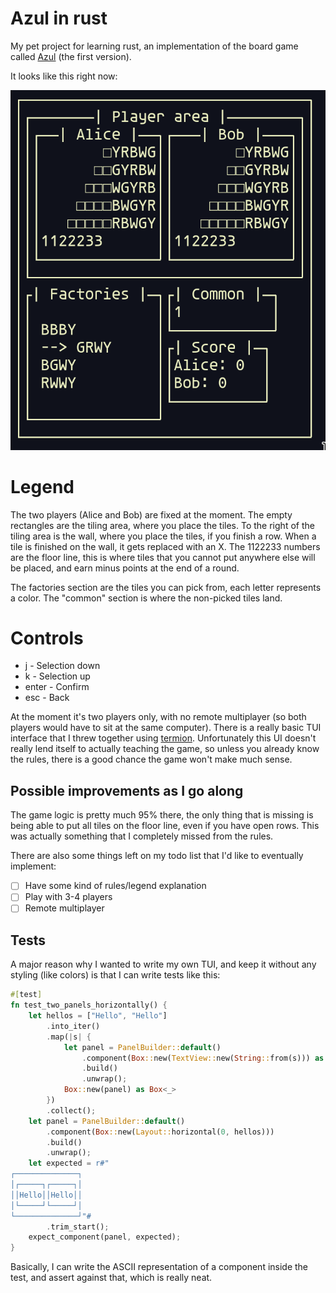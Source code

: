 # Azul in rust

My pet project for learning rust, an implementation of the board game called [Azul](https://boardgamegeek.com/boardgame/230802/azul) (the first version).

It looks like this right now:

![image of a game in progress](./assets/1650565479.png)

# Legend
The two players (Alice and Bob) are fixed at the moment. The empty rectangles are the tiling area, where you place the tiles. To the right of the tiling area is the wall, where you place the tiles, if you finish a row. When a tile is finished on the wall, it gets replaced with an X. The 1122233 numbers are the floor line, this is where tiles that you cannot put anywhere else will be placed, and earn minus points at the end of a round.

The factories section are the tiles you can pick from, each letter represents a color. The "common" section is where the non-picked tiles land.

# Controls

* j - Selection down
* k - Selection up
* enter - Confirm
* esc - Back

At the moment it's two players only, with no remote multiplayer (so both players would have to sit at the same computer). There is a really basic TUI interface that I threw together using [termion](https://crates.io/crates/termion). Unfortunately this UI doesn't really lend itself to actually teaching the game, so unless you already know the rules, there is a good chance the game won't make much sense.

## Possible improvements as I go along

The game logic is pretty much 95% there, the only thing that is missing is being able to put all tiles on the floor line, even if you have open rows. This was actually something that I completely missed from the rules.

There are also some things left on my todo list that I'd like to eventually implement:

- [ ] Have some kind of rules/legend explanation
- [ ] Play with 3-4 players
- [ ] Remote multiplayer

## Tests
A major reason why I wanted to write my own TUI, and keep it without any styling (like colors) is that I can write tests like this:

```rust
#[test]
fn test_two_panels_horizontally() {
    let hellos = ["Hello", "Hello"]
        .into_iter()
        .map(|s| {
            let panel = PanelBuilder::default()
                .component(Box::new(TextView::new(String::from(s))) as Box<_>)
                .build()
                .unwrap();
            Box::new(panel) as Box<_>
        })
        .collect();
    let panel = PanelBuilder::default()
        .component(Box::new(Layout::horizontal(0, hellos)))
        .build()
        .unwrap();
    let expected = r#"
┌──────────────┐
│┌─────┐┌─────┐│
││Hello││Hello││
│└─────┘└─────┘│
└──────────────┘"#
        .trim_start();
    expect_component(panel, expected);
}
```
Basically, I can write the ASCII representation of a component inside the test, and assert against that, which is really neat.
